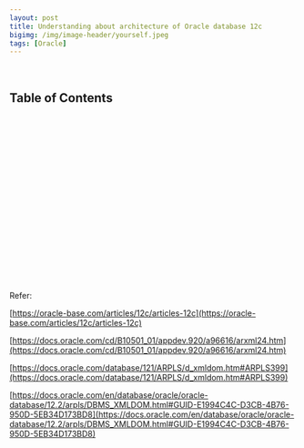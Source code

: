 ```yaml
---
layout: post
title: Understanding about architecture of Oracle database 12c
bigimg: /img/image-header/yourself.jpeg
tags: [Oracle]
---
```





<br>

## Table of Contents






<br>

## 






<br>

## 






<br>

## 






<br>

## 






<br>

## 






<br>

## 






<br>

Refer:

[https://oracle-base.com/articles/12c/articles-12c](https://oracle-base.com/articles/12c/articles-12c)

[https://docs.oracle.com/cd/B10501_01/appdev.920/a96616/arxml24.htm](https://docs.oracle.com/cd/B10501_01/appdev.920/a96616/arxml24.htm)

[https://docs.oracle.com/database/121/ARPLS/d_xmldom.htm#ARPLS399](https://docs.oracle.com/database/121/ARPLS/d_xmldom.htm#ARPLS399)

[https://docs.oracle.com/en/database/oracle/oracle-database/12.2/arpls/DBMS_XMLDOM.html#GUID-E1994C4C-D3CB-4B76-950D-5EB34D173BD8](https://docs.oracle.com/en/database/oracle/oracle-database/12.2/arpls/DBMS_XMLDOM.html#GUID-E1994C4C-D3CB-4B76-950D-5EB34D173BD8)